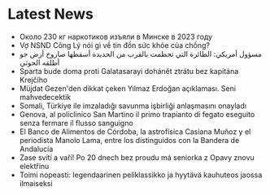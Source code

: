 # Latest News
-  Около 230 кг наркотиков изъяли в Минске в 2023 году
-  Vợ NSND Công Lý nói gì về tin đồn sức khỏe của chồng?
-  مسؤول أمريكي: الطائرة التي تحطمت بالقرب من الحديدة أسقطها صاروخ أرض جو أطلقه الحوثي
-  Sparta bude doma proti Galatasarayi dohánět ztrátu bez kapitána Krejčího
-  Müjdat Gezen'den dikkat çeken Yılmaz Erdoğan açıklaması. Seni mahvedecektik
-  Somali, Türkiye ile imzaladığı savunma işbirliği anlaşmasını onayladı
-  Genova, al policlinico San Martino il primo trapianto di fegato eseguito senza fermare il flusso sanguigno
-  El Banco de Alimentos de Córdoba, la astrofísica Casiana Muñoz y el periodista Manolo Lama, entre los distinguidos con la Bandera de Andalucía
-  Zase svítí a vaří! Po 20 dnech bez proudu má seniorka z Opavy znovu elektřinu
-  Toimi nopeasti: legendaarinen peliklassikko ja hyytävä kauhuteos jaossa ilmaiseksi
